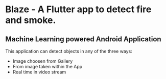 # Blaze - A Flutter app to detect fire and smoke.
## Machine Learning powered Android Application
This application can detect objects in any of the three ways:
  * Image choosen from Gallery
  * From image taken within the App
  * Real time in video stream
